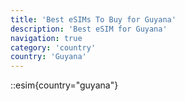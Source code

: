 ```yaml
---
title: 'Best eSIMs To Buy for Guyana'
description: 'Best eSIM for Guyana'
navigation: true
category: 'country'
country: 'Guyana'
---
```


::esim{country="guyana"}
